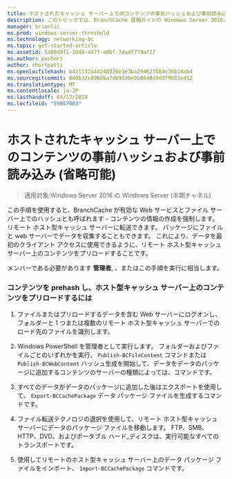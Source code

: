 ```yaml
---
title: ホストされたキャッシュ サーバー上でのコンテンツの事前ハッシュおよび事前読み込み (省略可能)
description: このトピックでは、BranchCache 展開ガイドの Windows Server 2016、ブランチ オフィスに WAN 帯域幅の使用を最適化するために分散され、ホスト型キャッシュ モードで BranchCache を展開する方法を示しますの一部です。
manager: brianlic
ms.prod: windows-server-threshold
ms.technology: networking-bc
ms.topic: get-started-article
ms.assetid: 5a09d9f1-1049-447f-a9bf-74adf779af27
ms.author: pashort
author: shortpatti
ms.openlocfilehash: b421132a44240520e3e3ba294623584c36b18ab4
ms.sourcegitcommit: 0d0b32c8986ba7db9536e0b8648d4ddf9b03e452
ms.translationtype: MT
ms.contentlocale: ja-JP
ms.lasthandoff: 04/17/2019
ms.locfileid: "59867003"
---
```

# <a name="prehashing-and-preloading-content-on-hosted-cache-servers-optional"></a>ホストされたキャッシュ サーバー上でのコンテンツの事前ハッシュおよび事前読み込み (省略可能)

>適用対象:Windows Server 2016 の Windows Server (半期チャネル)

この手順を使用すると、BranchCache が有効な Web サービスとファイル サーバー上でのハッシュとも呼ばれます - コンテンツの情報の作成を強制します。 リモート ホスト型キャッシュ サーバーに転送できます。 パッケージにファイルと web サーバーでデータを収集することもできます。  これにより、データを最初のクライアント アクセスに使用できるように、リモート ホスト型キャッシュ サーバー上のコンテンツをプリロードすることです。  
  
メンバーである必要があります **管理者**, 、またはこの手順を実行に相当します。  
  
### <a name="to-prehash-content-and-preload-the-content-on-hosted-cache-servers"></a>コンテンツを prehash し、ホスト型キャッシュ サーバー上のコンテンツをプリロードするには  
  
1.  ファイルまたはプリロードするデータを含む Web サーバーにログオンし、フォルダーと 1 つまたは複数のリモート ホスト型キャッシュ サーバーでのロード先のファイルを識別します。  
  
2.  Windows PowerShell を管理者として実行します。 フォルダーおよびファイルごとのいずれかを実行、 `Publish-BCFileContent` コマンドまたは `Publish-BCWebContent` ハッシュ生成を開始して、データをデータのパッケージに追加するコンテンツのサーバーの種類によっては、コマンドです。  
  
3.  すべてのデータがデータのパッケージに追加した後はエクスポートを使用して、 `Export-BCCachePackage` データ パッケージ ファイルを生成するコマンドです。  
  
4.  ファイル転送テクノロジの選択を使用して、リモート ホスト型キャッシュ サーバーにデータのパッケージ ファイルを移動します。  FTP、SMB、HTTP、DVD、およびポータブル ハード_ディスクは、実行可能なすべてのトランスポートです。  
  
5.  使用してリモートのホスト型キャッシュ サーバー上のデータ パッケージ ファイルをインポート、 `Import-BCCachePackage` コマンドです。  
  

